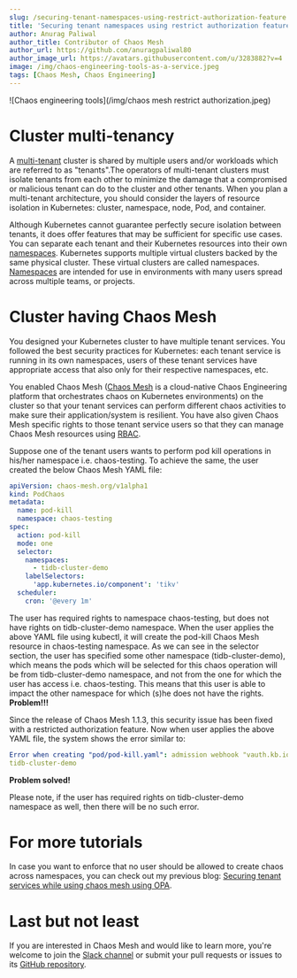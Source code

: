 ```yaml
---
slug: /securing-tenant-namespaces-using-restrict-authorization-feature
title: 'Securing tenant namespaces using restrict authorization feature in Chaos Mesh®'
author: Anurag Paliwal
author_title: Contributor of Chaos Mesh
author_url: https://github.com/anuragpaliwal80
author_image_url: https://avatars.githubusercontent.com/u/3283882?v=4
image: /img/chaos-engineering-tools-as-a-service.jpeg
tags: [Chaos Mesh, Chaos Engineering]
---
```


![Chaos engineering tools](/img/chaos mesh restrict authorization.jpeg)

# Cluster multi-tenancy

A [multi-tenant](https://cloud.google.com/kubernetes-engine/docs/concepts/multitenancy-overview) cluster is shared by multiple users and/or workloads which are referred to as "tenants".The operators of multi-tenant clusters must isolate tenants from each other to minimize the damage that a compromised or malicious tenant can do to the cluster and other tenants.
When you plan a multi-tenant architecture, you should consider the layers of resource isolation in Kubernetes: cluster, namespace, node, Pod, and container.

<!--truncate-->

Although Kubernetes cannot guarantee perfectly secure isolation between tenants, it does offer features that may be sufficient for specific use cases. You can separate each tenant and their Kubernetes resources into their own [namespaces](https://kubernetes.io/docs/concepts/overview/working-with-objects/namespaces/).
Kubernetes supports multiple virtual clusters backed by the same physical cluster. These virtual clusters are called namespaces. [Namespaces](https://kubernetes.io/docs/concepts/overview/working-with-objects/namespaces/) are intended for use in environments with many users spread across multiple teams, or projects.

# Cluster having Chaos Mesh

You designed your Kubernetes cluster to have multiple tenant services. You followed the best security practices for Kubernetes: each tenant service is running in its own namespaces, users of these tenant services have appropriate access that also only for their respective namespaces, etc.

<!--truncate-->

You enabled Chaos Mesh ([Chaos Mesh](https://github.com/chaos-mesh/chaos-mesh) is a cloud-native Chaos Engineering platform that orchestrates chaos on Kubernetes environments) on the cluster so that your tenant services can perform different chaos activities to make sure their application/system is resilient. You have also given Chaos Mesh specific rights to those tenant service users so that they can manage Chaos Mesh resources using [RBAC](https://kubernetes.io/docs/reference/access-authn-authz/rbac/).

<!--truncate-->

Suppose one of the tenant users wants to perform pod kill operations in his/her namespace i.e. chaos-testing. To achieve the same, the user created the below Chaos Mesh YAML file:

```yml
apiVersion: chaos-mesh.org/v1alpha1
kind: PodChaos
metadata:
  name: pod-kill
  namespace: chaos-testing
spec:
  action: pod-kill
  mode: one
  selector:
    namespaces:
      - tidb-cluster-demo
    labelSelectors:
      'app.kubernetes.io/component': 'tikv'
  scheduler:
    cron: '@every 1m'
```

The user has required rights to namespace chaos-testing, but does not have rights on tidb-cluster-demo namespace. When the user applies the above YAML file using kubectl, it will create the pod-kill Chaos Mesh resource in chaos-testing namespace. As we can see in the selector section, the user has specified some other namespace (tidb-cluster-demo), which means the pods which will be selected for this chaos operation will be from tidb-cluster-demo namespace, and not from the one for which the user has access i.e. chaos-testing. This means that this user is able to impact the other namespace for which (s)he does not have the rights. **Problem!!!**

<!--truncate-->

Since the release of Chaos Mesh 1.1.3, this security issue has been fixed with a restricted authorization feature. Now when user applies the above YAML file, the system shows the error similar to:

```yml
Error when creating "pod/pod-kill.yaml": admission webhook "vauth.kb.io" denied the request: ... is forbidden on namespace
tidb-cluster-demo
```

**Problem solved!**

Please note, if the user has required rights on tidb-cluster-demo namespace as well, then there will be no such error.

# For more tutorials
In case you want to enforce that no user should be allowed to create chaos across namespaces, you can check out my previous blog: [Securing tenant services while using chaos mesh using OPA](https://anuragpaliwal-93749.medium.com/securing-tenant-services-while-using-chaos-mesh-using-opa-3ae80c7f4b85).

# Last but not least
If you are interested in Chaos Mesh and would like to learn more, you're welcome to join the [Slack channel](https://slack.cncf.io/) or submit your pull requests or issues to its [GitHub repository](https://github.com/chaos-mesh/chaos-mesh).

